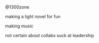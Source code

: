 @1300zone

making a light novel for fun

making music

not certain about collabs suck at leadership

<!---
1300zone/1300zone is a ✨ special ✨ repository because its `README.md` (this file) appears on your GitHub profile.
You can click the Preview link to take a look at your changes.
--->
